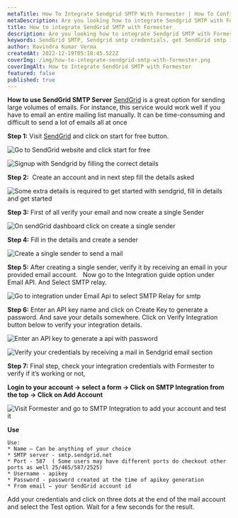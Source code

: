 ```yaml
---
metaTitle: How To Integrate Sendgrid SMTP With Formester | How To Configure Sendgrid SMTP - Formester
metaDescription: Are you looking how to integrate Sendgrid SMTP with Formester? This blog post will show you how to configure Sendgrid SMTP so you can start using it with Formester.
title: How to integrate SendGrid SMTP with Formester
description: Are you looking how to integrate Sendgrid SMTP with Formester? This blog post will show you how to configure Sendgrid SMTP so you can start using it with Formester.This guide helps you configure SMTP settings for SendGrid SMTP on Formester. You can then start sending all emails through your personalized emails and receive response directly in your inbox
keywords: SendGrid SMTP, Sendgrid smtp credentials, get SendGrid smtp integration
author: Ravindra Kumar Verma
createdAt: 2022-12-19T05:18:45.522Z
coverImg: /img/how-to-integrate-sendgrid-smtp-with-formester.png
coverImgAlt: How to Integrate SendGrid SMTP with Formester
featured: false
published: true
---
```

**How to use SendGrid SMTP Server**
[SendGrid](https://sendgrid.com/ "SendGrid") is a great option for sending large volumes of emails. For instance, this service would work well if you have to email an entire mailing list manually. It can be time-consuming and difficult to send a lot of emails all at once

**Step 1:** Visit [SendGrid](https://sendgrid.com/ "SendGrid") and click on start for free button.

![Go to SendGrid website and click start for free](/img/how-to-integrate-sendgrid-smtp-with-formester__home-screen.png "Go to SendGrid website and click start for free")

![Signup with Sendgrid by filling the correct details](/img/how-to-integrate-sendgrid-smtp-with-formester__signup.png "Signup with Sendgrid by filling the correct details")

**Step 2:**  Create an account and in next step fill the details asked

![Some extra details is required to get started with sendgrid, fill in details and get started ](/img/how-to-integrate-sendgrid-smtp-with-formester__some-extra-detail.png "Some extra details is required to get started with sendgrid, fill in details and get started ")

**S﻿tep 3:** First of all verify your email and now create a single Sender

![On sendGrid dashboard click on create a single sender](/img/how-to-integrate-sendgrid-smtp-with-formester__dashboard.png "On sendGrid dashboard click on create a single sender")

**S﻿tep 4:** Fill in the details and create a sender

![Create a single sender to send a mail](/img/how-to-integrate-sendgrid-smtp-with-formester__create-a-sender.png "Create a single sender to send a mail")

**S﻿tep 5:** After creating a single sender, verify it by receiving an email in your provided email account.   Now go to the Integration guide option under Email API. And Select SMTP relay.

![Go to integration under Email Api to select SMTP Relay for smtp](/img/how-to-integrate-sendgrid-smtp-with-formester__goto-smtp-relay.png "Go to integration under Email Api to select SMTP Relay for smtp")

**S﻿tep 6:** Enter an API key name and click on Create Key to generate a password. And save your details somewhere. Click on Verify Integration button below to verify your integration details.

![Enter an API key to generate a api with password](/img/how-to-integrate-sendgrid-smtp-with-formester__create-api-key.png "Enter an API key to generate a api with password")

![Verify your credentials by receiving a mail in Sendgrid email section](/img/how-to-integrate-sendgrid-smtp-with-formester__verify.png "Verify your credentials by receiving a mail in Sendgrid email section")

**Step 7:** Final step, check your integration credentials with Formester to verify if it’s working or not,

**Login to your account -> select a form -> Click on SMTP Integration from the top -> Click on Add Account**

![Visit Formester and go to SMTP Integration to add your account and test it](/img/test-credentails.png "Visit Formester and go to SMTP Integration to add your account and test it")

**Use**

```
Use:
* Name – Can be anything of your choice
* SMTP server - smtp.sendgrid.net
* Port - 587  ( Some users may have different ports do checkout other ports as well 25/465/587/2525)
* Username - apikey
* Password - password created at the time of apikey generation
* From email – your SendGrid account id
```

Add your credentials and click on three dots at the end of the mail account and select the Test option. Wait for a few seconds for the result.